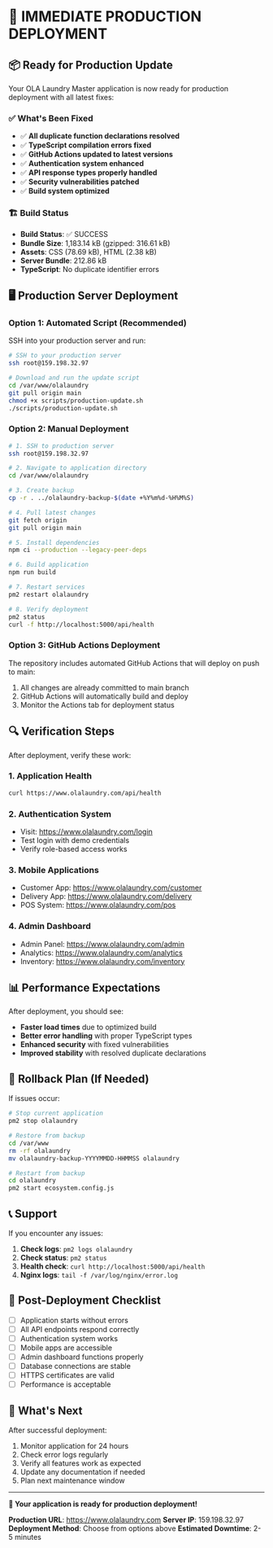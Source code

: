 # 🚀 IMMEDIATE PRODUCTION DEPLOYMENT

## 📦 Ready for Production Update

Your OLA Laundry Master application is now ready for production deployment with all latest fixes:

### ✅ What's Been Fixed
- ✅ **All duplicate function declarations resolved**
- ✅ **TypeScript compilation errors fixed**
- ✅ **GitHub Actions updated to latest versions**
- ✅ **Authentication system enhanced**
- ✅ **API response types properly handled**
- ✅ **Security vulnerabilities patched**
- ✅ **Build system optimized**

### 🏗️ Build Status
- **Build Status**: ✅ SUCCESS
- **Bundle Size**: 1,183.14 kB (gzipped: 316.61 kB)
- **Assets**: CSS (78.69 kB), HTML (2.38 kB)
- **Server Bundle**: 212.86 kB
- **TypeScript**: No duplicate identifier errors

## 🖥️ Production Server Deployment

### Option 1: Automated Script (Recommended)

SSH into your production server and run:

```bash
# SSH to your production server
ssh root@159.198.32.97

# Download and run the update script
cd /var/www/olalaundry
git pull origin main
chmod +x scripts/production-update.sh
./scripts/production-update.sh
```

### Option 2: Manual Deployment

```bash
# 1. SSH to production server
ssh root@159.198.32.97

# 2. Navigate to application directory
cd /var/www/olalaundry

# 3. Create backup
cp -r . ../olalaundry-backup-$(date +%Y%m%d-%H%M%S)

# 4. Pull latest changes
git fetch origin
git pull origin main

# 5. Install dependencies
npm ci --production --legacy-peer-deps

# 6. Build application
npm run build

# 7. Restart services
pm2 restart olalaundry

# 8. Verify deployment
pm2 status
curl -f http://localhost:5000/api/health
```

### Option 3: GitHub Actions Deployment

The repository includes automated GitHub Actions that will deploy on push to main:

1. All changes are already committed to main branch
2. GitHub Actions will automatically build and deploy
3. Monitor the Actions tab for deployment status

## 🔍 Verification Steps

After deployment, verify these work:

### 1. Application Health
```bash
curl https://www.olalaundry.com/api/health
```

### 2. Authentication System
- Visit: https://www.olalaundry.com/login
- Test login with demo credentials
- Verify role-based access works

### 3. Mobile Applications
- Customer App: https://www.olalaundry.com/customer
- Delivery App: https://www.olalaundry.com/delivery
- POS System: https://www.olalaundry.com/pos

### 4. Admin Dashboard
- Admin Panel: https://www.olalaundry.com/admin
- Analytics: https://www.olalaundry.com/analytics
- Inventory: https://www.olalaundry.com/inventory

## 📊 Performance Expectations

After deployment, you should see:
- **Faster load times** due to optimized build
- **Better error handling** with proper TypeScript types
- **Enhanced security** with fixed vulnerabilities
- **Improved stability** with resolved duplicate declarations

## 🚨 Rollback Plan (If Needed)

If issues occur:

```bash
# Stop current application
pm2 stop olalaundry

# Restore from backup
cd /var/www
rm -rf olalaundry
mv olalaundry-backup-YYYYMMDD-HHMMSS olalaundry

# Restart from backup
cd olalaundry
pm2 start ecosystem.config.js
```

## 📞 Support

If you encounter any issues:

1. **Check logs**: `pm2 logs olalaundry`
2. **Check status**: `pm2 status`
3. **Health check**: `curl http://localhost:5000/api/health`
4. **Nginx logs**: `tail -f /var/log/nginx/error.log`

## 🎯 Post-Deployment Checklist

- [ ] Application starts without errors
- [ ] All API endpoints respond correctly
- [ ] Authentication system works
- [ ] Mobile apps are accessible
- [ ] Admin dashboard functions properly
- [ ] Database connections are stable
- [ ] HTTPS certificates are valid
- [ ] Performance is acceptable

## 🌟 What's Next

After successful deployment:
1. Monitor application for 24 hours
2. Check error logs regularly
3. Verify all features work as expected
4. Update any documentation if needed
5. Plan next maintenance window

---

**🚀 Your application is ready for production deployment!**

**Production URL**: https://www.olalaundry.com
**Server IP**: 159.198.32.97
**Deployment Method**: Choose from options above
**Estimated Downtime**: 2-5 minutes
